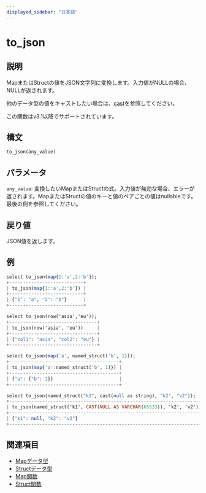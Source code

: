 ```yaml
---
displayed_sidebar: "日本語"
---
```


# to_json

## 説明

MapまたはStructの値をJSON文字列に変換します。入力値がNULLの場合、NULLが返されます。

他のデータ型の値をキャストしたい場合は、[cast](./cast.md)を参照してください。

この関数はv3.1以降でサポートされています。

## 構文

```Haskell
to_json(any_value)
```

## パラメータ

`any_value`: 変換したいMapまたはStructの式。入力値が無効な場合、エラーが返されます。MapまたはStructの値のキーと値のペアごとの値はnullableです。最後の例を参照してください。

## 戻り値

JSON値を返します。

## 例

```Haskell
select to_json(map{1:'a',2:'b'});
+---------------------------+
| to_json(map{1:'a',2:'b'}) |
+---------------------------+
| {"1": "a", "2": "b"}      |
+---------------------------+

select to_json(row('asia','eu'));
+--------------------------------+
| to_json(row('asia', 'eu'))     |
+--------------------------------+
| {"col1": "asia", "col2": "eu"} |
+--------------------------------+

select to_json(map('a', named_struct('b', 1)));
+----------------------------------------+
| to_json(map{'a':named_struct('b', 1)}) |
+----------------------------------------+
| {"a": {"b": 1}}                        |
+----------------------------------------+

select to_json(named_struct("k1", cast(null as string), "k2", "v2"));
+-----------------------------------------------------------------------+
| to_json(named_struct('k1', CAST(NULL AS VARCHAR(65533)), 'k2', 'v2')) |
+-----------------------------------------------------------------------+
| {"k1": null, "k2": "v2"}                                              |
+-----------------------------------------------------------------------+
```

## 関連項目

- [Mapデータ型](../../../sql-statements/data-types/Map.md)
- [Structデータ型](../../../sql-statements/data-types/STRUCT.md)
- [Map関数](../../function-list.md#map-functions)
- [Struct関数](../../function-list.md#struct-functions)